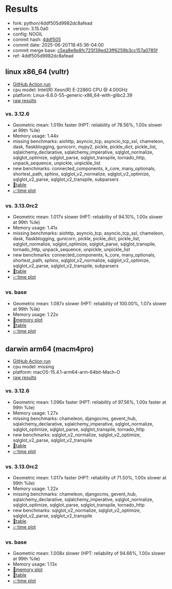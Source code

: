 # Results

- fork: python/4ddf505d9982dc8afead
- version: 3.15.0a0
- config: NOGIL
- commit hash: [4ddf505](https://github.com/python/cpython/commit/4ddf505)
- commit date: 2025-06-20T18:45:36-04:00
- commit merge base: [c5ea8e8e8fc725f39ed23ff6259b3cc157a0785f](https://github.com/python/cpython/commit/c5ea8e8e8fc725f39ed23ff6259b3cc157a0785f)
- ref: 4ddf505d9982dc8afead

## linux x86_64 (vultr)

- [GitHub Action run](https://github.com/facebookexperimental/free-threading-benchmarking/actions/runs/15790092754)
- cpu model: Intel(R) Xeon(R) E-2286G CPU @ 4.00GHz
- platform: Linux-6.8.0-55-generic-x86_64-with-glibc2.39
- [raw results](bm-20250620-vultr-x86_64-python-4ddf505d9982dc8afead-3.15.0a0-4ddf505.json)

### vs. 3.12.6

- Geometric mean: 1.019x faster (HPT: reliability of 78.56%, 1.00x slower at 99th %ile)
- Memory usage: 1.44x
- missing benchmarks: aiohttp, asyncio_tcp, asyncio_tcp_ssl, chameleon, dask, flaskblogging, gunicorn, mypy2, pickle, pickle_dict, pickle_list, sqlalchemy_declarative, sqlalchemy_imperative, sqlglot_normalize, sqlglot_optimize, sqlglot_parse, sqlglot_transpile, tornado_http, unpack_sequence, unpickle, unpickle_list
- new benchmarks: connected_components, k_core, many_optionals, shortest_path, sphinx, sqlglot_v2_normalize, sqlglot_v2_optimize, sqlglot_v2_parse, sqlglot_v2_transpile, subparsers
- [📄table](bm-20250620-vultr-x86_64-python-4ddf505d9982dc8afead-3.15.0a0-4ddf505-vs-3.12.6.md)
- [📈time plot](bm-20250620-vultr-x86_64-python-4ddf505d9982dc8afead-3.15.0a0-4ddf505-vs-3.12.6.svg)

### vs. 3.13.0rc2

- Geometric mean: 1.017x slower (HPT: reliability of 94.10%, 1.00x slower at 99th %ile)
- Memory usage: 1.41x
- missing benchmarks: aiohttp, asyncio_tcp, asyncio_tcp_ssl, chameleon, dask, flaskblogging, gunicorn, pickle, pickle_dict, pickle_list, sqlglot_normalize, sqlglot_optimize, sqlglot_parse, sqlglot_transpile, tornado_http, unpack_sequence, unpickle, unpickle_list
- new benchmarks: connected_components, k_core, many_optionals, shortest_path, sphinx, sqlglot_v2_normalize, sqlglot_v2_optimize, sqlglot_v2_parse, sqlglot_v2_transpile, subparsers
- [📄table](bm-20250620-vultr-x86_64-python-4ddf505d9982dc8afead-3.15.0a0-4ddf505-vs-3.13.0rc2.md)
- [📈time plot](bm-20250620-vultr-x86_64-python-4ddf505d9982dc8afead-3.15.0a0-4ddf505-vs-3.13.0rc2.svg)

### vs. base

- Geometric mean: 1.087x slower (HPT: reliability of 100.00%, 1.07x slower at 99th %ile)
- Memory usage: 1.22x
- [🧠memory plot](bm-20250620-vultr-x86_64-python-4ddf505d9982dc8afead-3.15.0a0-4ddf505-vs-base-mem.svg)
- [📄table](bm-20250620-vultr-x86_64-python-4ddf505d9982dc8afead-3.15.0a0-4ddf505-vs-base.md)
- [📈time plot](bm-20250620-vultr-x86_64-python-4ddf505d9982dc8afead-3.15.0a0-4ddf505-vs-base.svg)

## darwin arm64 (macm4pro)

- [GitHub Action run](https://github.com/facebookexperimental/free-threading-benchmarking/actions/runs/15790092754)
- cpu model: missing
- platform: macOS-15.4.1-arm64-arm-64bit-Mach-O
- [raw results](bm-20250620-macm4pro-arm64-python-4ddf505d9982dc8afead-3.15.0a0-4ddf505.json)

### vs. 3.12.6

- Geometric mean: 1.096x faster (HPT: reliability of 97.56%, 1.00x faster at 99th %ile)
- Memory usage: 1.27x
- missing benchmarks: chameleon, djangocms, gevent_hub, sqlalchemy_declarative, sqlalchemy_imperative, sqlglot_normalize, sqlglot_optimize, sqlglot_parse, sqlglot_transpile, tornado_http
- new benchmarks: sqlglot_v2_normalize, sqlglot_v2_optimize, sqlglot_v2_parse, sqlglot_v2_transpile
- [📄table](bm-20250620-macm4pro-arm64-python-4ddf505d9982dc8afead-3.15.0a0-4ddf505-vs-3.12.6.md)
- [📈time plot](bm-20250620-macm4pro-arm64-python-4ddf505d9982dc8afead-3.15.0a0-4ddf505-vs-3.12.6.svg)

### vs. 3.13.0rc2

- Geometric mean: 1.017x faster (HPT: reliability of 71.50%, 1.00x slower at 99th %ile)
- Memory usage: 1.22x
- missing benchmarks: chameleon, djangocms, gevent_hub, sqlalchemy_declarative, sqlalchemy_imperative, sqlglot_normalize, sqlglot_optimize, sqlglot_parse, sqlglot_transpile, tornado_http
- new benchmarks: sqlglot_v2_normalize, sqlglot_v2_optimize, sqlglot_v2_parse, sqlglot_v2_transpile
- [📄table](bm-20250620-macm4pro-arm64-python-4ddf505d9982dc8afead-3.15.0a0-4ddf505-vs-3.13.0rc2.md)
- [📈time plot](bm-20250620-macm4pro-arm64-python-4ddf505d9982dc8afead-3.15.0a0-4ddf505-vs-3.13.0rc2.svg)

### vs. base

- Geometric mean: 1.008x slower (HPT: reliability of 94.66%, 1.00x slower at 99th %ile)
- Memory usage: 1.13x
- [🧠memory plot](bm-20250620-macm4pro-arm64-python-4ddf505d9982dc8afead-3.15.0a0-4ddf505-vs-base-mem.svg)
- [📄table](bm-20250620-macm4pro-arm64-python-4ddf505d9982dc8afead-3.15.0a0-4ddf505-vs-base.md)
- [📈time plot](bm-20250620-macm4pro-arm64-python-4ddf505d9982dc8afead-3.15.0a0-4ddf505-vs-base.svg)

